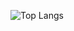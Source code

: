 ![Top Langs](https://github-readme-stats.vercel.app/api/top-langs/?username=shdwmere&layout=compact)
